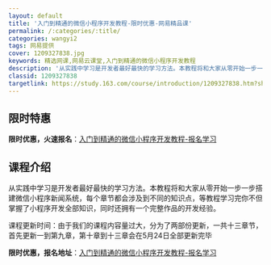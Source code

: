 ```yaml
---
layout: default
title: '入门到精通的微信小程序开发教程-限时优惠-网易精品课'
permalink: /:categories/:title/
categories: wangyi2
tags: 网易提供
cover: 1209327838.jpg
keywords: 精选网课,网易云课堂,入门到精通的微信小程序开发教程
description: '从实践中学习是开发者最好最快的学习方法。本教程将和大家从零开始一步一步搭建微信小程序新闻系统，每个章节都会涉及到不同的知'
classid: 1209327838
targetlink: https://study.163.com/course/introduction/1209327838.htm?share=1&shareId=1025206652&utm_campaign=share&utm_medium=iphoneShare&utm_source=&utm_u=1025206652
---
```


## 限时特惠

**限时优惠，火速报名**：[入门到精通的微信小程序开发教程-报名学习](https://study.163.com/course/introduction/1209327838.htm?share=1&shareId=1025206652&utm_campaign=share&utm_medium=iphoneShare&utm_source=&utm_u=1025206652)

## 课程介绍

从实践中学习是开发者最好最快的学习方法。本教程将和大家从零开始一步一步搭建微信小程序新闻系统，每个章节都会涉及到不同的知识点，等教程学习完你不但掌握了小程序开发全部知识，同时还拥有一个完整作品的开发经验。

课程更新时间：由于我们的课程内容量过大，分为了两部份更新，一共十三章节，首先更新一到第九章，第十章到十三章会在5月24日全部更新完毕

**限时优惠，报名地址**：[入门到精通的微信小程序开发教程-报名学习](https://study.163.com/course/introduction/1209327838.htm?share=1&shareId=1025206652&utm_campaign=share&utm_medium=iphoneShare&utm_source=&utm_u=1025206652)

